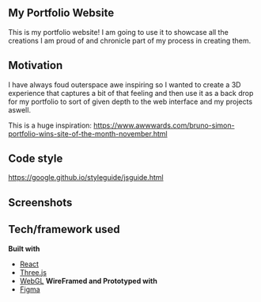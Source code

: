 ## My Portfolio Website
This is my portfolio website! I am going to use it to showcase all the creations I am proud of and chronicle part of my process in creating them.

## Motivation
I have always foud outerspace awe inspiring so I wanted to create a 3D experience that captures a bit of that feeling and then use it as a back drop for my portfolio to sort of given depth to the web interface and my projects aswell.


This is a huge inspiration:
https://www.awwwards.com/bruno-simon-portfolio-wins-site-of-the-month-november.html





## Code style
https://google.github.io/styleguide/jsguide.html


## Screenshots


## Tech/framework used
<b>Built with</b>
- [React](https://reactjs.org/)
- [Three.js](https://threejs.org/)
- [WebGL](https://unity.com/)
<b>WireFramed and Prototyped with</b>
- [Figma](https://www.figma.com/)



